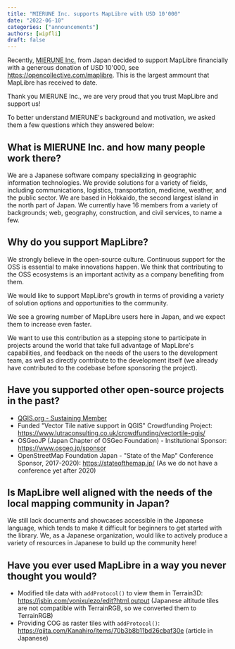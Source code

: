 ```yaml
---
title: "MIERUNE Inc. supports MapLibre with USD 10'000"
date: "2022-06-10"
categories: ["announcements"]
authors: [wipfli]
draft: false
---
```


Recently, [MIERUNE Inc.](https://www.mierune.co.jp/?lang=en) from Japan decided to support MapLibre financially with a generous donation of USD 10'000, see https://opencollective.com/maplibre. This is the largest ammount that MapLibre has received to date.

Thank you MIERUNE Inc., we are very proud that you trust MapLibre and support us!

To better understand MIERUNE's background and motivation, we asked them a few questions which they answered below:

## What is MIERUNE Inc. and how many people work there?

We are a Japanese software company specializing in geographic information technologies. We provide solutions for a variety of fields, including communications, logistics, transportation, medicine, weather, and the public sector. We are based in Hokkaido, the second largest island in the north part of Japan. We currently have 16 members from a variety of backgrounds; web, geography, construction, and civil services, to name a few.

## Why do you support MapLibre?

We strongly believe in the open-source culture. Continuous support for the OSS is essential to make innovations happen. We think that contributing to the OSS ecosystems is an important activity as a company benefiting from them.

We would like to support MapLibre's growth in terms of providing a variety of solution options and opportunities to the community.

We see a growing number of MapLibre users here in Japan, and we expect them to increase even faster.

We want to use this contribution as a stepping stone to participate in projects around the world that take full advantage of MapLibre's capabilities, and feedback on the needs of the users to the development team, as well as directly contribute to the development itself (we already have contributed to the codebase before sponsoring the project).

## Have you supported other open-source projects in the past?

- [QGIS.org - Sustaining Member](https://qgis.org/en/site/about/sustaining_members.html)
- Funded "Vector Tile native support in QGIS" Crowdfunding Project: https://www.lutraconsulting.co.uk/crowdfunding/vectortile-qgis/
- OSGeoJP (Japan Chapter of OSGeo Foundation) - Institutional Sponsor: https://www.osgeo.jp/sponsor
- OpenStreetMap Foundation Japan - "State of the Map" Conference Sponsor, 2017-2020): https://stateofthemap.jp/ (As we do not have a conference yet after 2020)

## Is MapLibre well aligned with the needs of the local mapping community in Japan?

We still lack documents and showcases accessible in the Japanese language, which tends to make it difficult for beginners to get started with the library. We, as a Japanese organization, would like to actively produce a variety of resources in Japanese to build up the community here!

## Have you ever used MapLibre in a way you never thought you would?

- Modified tile data with `addProtocol()` to view them in Terrain3D: https://jsbin.com/vonixulezo/edit?html,output (Japanese altitude tiles are not compatible with TerrainRGB, so we converted them to TerrainRGB)
- Providing COG as raster tiles with `addProtocol()`: https://qiita.com/Kanahiro/items/70b3b8b11bd26cbaf30e (article in Japanese)
